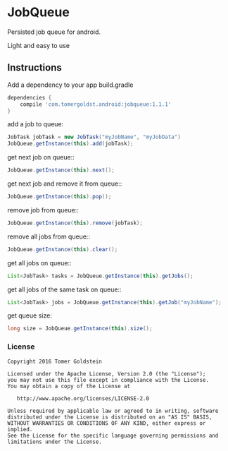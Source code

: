 # JobQueue
Persisted job queue for android.

Light and easy to use

## Instructions
Add a dependency to your app build.gradle
```groovy
dependencies {
    compile 'com.tomergoldst.android:jobqueue:1.1.1'
}
```

add a job to queue:
```java
JobTask jobTask = new JobTask("myJobName", "myJobData")
JobQueue.getInstance(this).add(jobTask);
```

get next job on queue::
```java
JobQueue.getInstance(this).next();
```

get next job and remove it from queue::
```java
JobQueue.getInstance(this).pop();
```

remove job from queue::
```java
JobQueue.getInstance(this).remove(jobTask);
```

remove all jobs from queue::
```java
JobQueue.getInstance(this).clear();
```

get all jobs on queue::
```java
List<JobTask> tasks = JobQueue.getInstance(this).getJobs();
```

get all jobs of the same task on queue::
```java
List<JobTask> jobs = JobQueue.getInstance(this).getJob("myJobName");
```

get queue size:
```java
long size = JobQueue.getInstance(this).size();
```

### License
```
Copyright 2016 Tomer Goldstein

Licensed under the Apache License, Version 2.0 (the "License");
you may not use this file except in compliance with the License.
You may obtain a copy of the License at

   http://www.apache.org/licenses/LICENSE-2.0

Unless required by applicable law or agreed to in writing, software
distributed under the License is distributed on an "AS IS" BASIS,
WITHOUT WARRANTIES OR CONDITIONS OF ANY KIND, either express or implied.
See the License for the specific language governing permissions and
limitations under the License.
```


